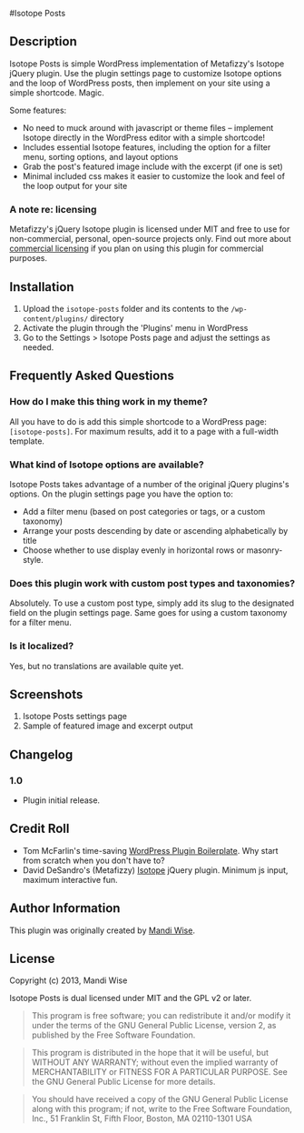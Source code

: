 #Isotope Posts

## Description

Isotope Posts is simple WordPress implementation of Metafizzy's Isotope jQuery plugin. Use the plugin settings page to customize Isotope options and the loop of WordPress posts, then implement on your site using a simple shortcode. Magic.

Some features:

* No need to muck around with javascript or theme files – implement Isotope directly in the WordPress editor with a simple shortcode!
* Includes essential Isotope features, including the option for a filter menu, sorting options, and layout options
* Grab the post's featured image include with the excerpt (if one is set)
* Minimal included css makes it easier to customize the look and feel of the loop output for your site

### A note re: licensing

Metafizzy's jQuery Isotope plugin is licensed under MIT and free to use for non-commercial, personal, open-source projects only. Find out more about [commercial licensing](http://isotope.metafizzy.co/docs/license.html) if you plan on using this plugin for commercial purposes.

## Installation

1. Upload the `isotope-posts` folder and its contents to the `/wp-content/plugins/` directory
2. Activate the plugin through the 'Plugins' menu in WordPress
3. Go to the Settings > Isotope Posts page and adjust the settings as needed.

## Frequently Asked Questions

### How do I make this thing work in my theme?

All you have to do is add this simple shortcode to a WordPress page: `[isotope-posts]`. For maximum results, add it to a page with a full-width template.

### What kind of Isotope options are available?

Isotope Posts takes advantage of a number of the original jQuery plugins's options. On the plugin settings page you have the option to:

* Add a filter menu (based on post categories or tags, or a custom taxonomy)
* Arrange your posts descending by date or ascending alphabetically by title
* Choose whether to use display evenly in horizontal rows or masonry-style.

### Does this plugin work with custom post types and taxonomies?

Absolutely. To use a custom post type, simply add its slug to the designated field on the plugin settings page. Same goes for using a custom taxonomy for a filter menu.

### Is it localized?

Yes, but no translations are available quite yet.

## Screenshots

1. Isotope Posts settings page
2. Sample of featured image and excerpt output

## Changelog

### 1.0
* Plugin initial release.

## Credit Roll

* Tom McFarlin's time-saving [WordPress Plugin Boilerplate](https://github.com/tommcfarlin/WordPress-Plugin-Boilerplate). Why start from scratch when you don't have to?
* David DeSandro's (Metafizzy) [Isotope](http://isotope.metafizzy.co/index.html) jQuery plugin. Minimum js input, maximum interactive fun.

## Author Information

This plugin was originally created by [Mandi Wise](http://mandiwise.com/).

## License

Copyright (c) 2013, Mandi Wise

Isotope Posts is dual licensed under MIT and the GPL v2 or later.

> This program is free software; you can redistribute it and/or modify it under the terms of the GNU General Public License, version 2, as published by the Free Software Foundation.

> This program is distributed in the hope that it will be useful, but WITHOUT ANY WARRANTY; without even the implied warranty of MERCHANTABILITY or FITNESS FOR A PARTICULAR PURPOSE.  See the GNU General Public License for more details.

> You should have received a copy of the GNU General Public License along with this program; if not, write to the Free Software Foundation, Inc., 51 Franklin St, Fifth Floor, Boston, MA  02110-1301  USA